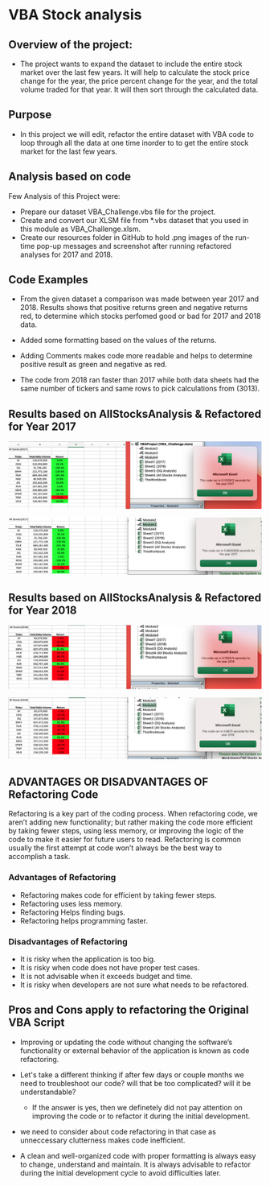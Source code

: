 # VBA Stock analysis

## Overview of the project:
- The project wants to expand the dataset to include the entire stock market over the last few years. It will help to calculate the stock price change for the year, the price percent change for the year, and the total volume traded for that year. It will then sort through the calculated data. 

## Purpose
- In this project we will edit, refactor the entire dataset with VBA code to loop through all the data at one time inorder to to get the entire stock market for the last few years.  

## Analysis based on code
Few Analysis of this Project were:
- Prepare our dataset VBA_Challenge.vbs file for the project.
- Create and convert our XLSM file from *.vbs dataset that you used in this module as VBA_Challenge.xlsm.
- Create our resources folder in GitHub to hold .png images of the run-time pop-up messages and screenshot after running refactored analyses for 2017 and 2018.

## Code Examples
 
- From the given dataset a comparison was made between year 2017 and 2018. Results shows that positive returns green and negative returns red, to determine which stocks perfomed good or bad for 2017 and 2018 data.
   
- Added some formatting based on the values of the returns.

- Adding Comments makes code more readable and helps to determine positive result as green and negative as red.
 
- The code from 2018 ran faster than 2017 while both data sheets had the same number of tickers and same rows to pick calculations from (3013).


## Results based on AllStocksAnalysis & Refactored for Year 2017  


![AllStocksAnalysis_2017](./Resources/AllStocksAnalysis_2017.png)

![VBA_Challenge_2017](./Resources/VBA_Challenge_2017.png)


## Results based on AllStocksAnalysis & Refactored for Year 2018

![AllStocksAnalysis_2018](./Resources/AllStocksAnalysis_2018.png)

![VBA_Challenge_2018](./Resources/VBA_Challenge_2018.png)


## ADVANTAGES OR DISADVANTAGES OF Refactoring Code
Refactoring is a key part of the coding process. When refactoring code, we aren’t adding new functionality; but rather making the code more efficient by taking fewer steps, using less memory, or improving the logic of the code to make it easier for future users to read. Refactoring is common usually the first attempt at code won’t always be the best way to accomplish a task. 
### Advantages of Refactoring
- Refactoring makes code for efficient by taking fewer steps.
- Refactoring uses less memory.
- Refactoring Helps finding bugs.
- Refactoring helps programming faster.
### Disadvantages of Refactoring
- It is risky when the application is too big.
- It is risky when code does not have proper test cases.
- It is not advisable when it exceeds budget and time.
- It is risky when developers are not sure what needs to be refactored.

## Pros and Cons apply to refactoring the Original VBA Script
- Improving or updating the code without changing the software’s functionality or external behavior of the application is known as code refactoring.

- Let's take a different thinking if after few days or couple months we need to troubleshoot our code? will that be too complicated? will it be understandable? 
  - If the answer is yes, then we definetely did not pay attention on improving the code or to refactor it during the initial development. 

- we need to consider about code refactoring in that case as unneccessary clutterness makes code inefficient. 

- A clean and well-organized code with proper formatting is always easy to change, understand and maintain. It is always advisable to refactor during the initial development cycle to avoid difficulties later.